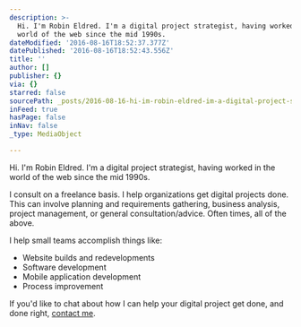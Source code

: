 ```yaml
---
description: >-
  Hi. I'm Robin Eldred. I'm a digital project strategist, having worked in the
  world of the web since the mid 1990s.
dateModified: '2016-08-16T18:52:37.377Z'
datePublished: '2016-08-16T18:52:43.556Z'
title: ''
author: []
publisher: {}
via: {}
starred: false
sourcePath: _posts/2016-08-16-hi-im-robin-eldred-im-a-digital-project-strategist-havi.md
inFeed: true
hasPage: false
inNav: false
_type: MediaObject

---
```

Hi. I'm Robin Eldred. I'm a digital project strategist, having worked in the world of the web since the mid 1990s.

I consult on a freelance basis. I help organizations get digital projects done. This can involve planning and requirements gathering, business analysis, project management, or general consultation/advice. Often times, all of the above.

I help small teams accomplish things like:

* Website builds and redevelopments
* Software development
* Mobile application development
* Process improvement

If you'd like to chat about how I can help your digital project get done, and done right, [contact me][0].

[0]: http://robineldred.com/contact